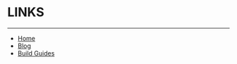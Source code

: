 # LINKS

---

- [Home](https://cbkbd.com)
- [Blog](pages/blog/index.html)
- [Build Guides](pages/build-guides/test.md)
